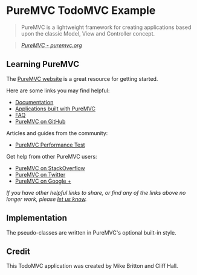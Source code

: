 # PureMVC TodoMVC Example

> PureMVC is a lightweight framework for creating applications based upon the classic Model, View and Controller concept.

> _[PureMVC - puremvc.org](http://puremvc.org)_


## Learning PureMVC

The [PureMVC website](http://puremvc.org) is a great resource for getting started.

Here are some links you may find helpful:

* [Documentation](http://puremvc.org/content/view/98/189)
* [Applications built with PureMVC](http://puremvc.org/content/blogsection/9/176)
* [FAQ](http://puremvc.org/content/section/3/188)
* [PureMVC on GitHub](https://github.com/puremvc)

Articles and guides from the community:

* [PureMVC Performance Test](http://blog.kaegi.net/puremvc-performance-test-compared-to-using-no-framework)

Get help from other PureMVC users:

* [PureMVC on StackOverflow](http://stackoverflow.com/questions/tagged/puremvc)
* [PureMVC on Twitter](http://twitter.com/puremvc)
* [PureMVC on Google +](https://plus.google.com/+puremvc/posts)

_If you have other helpful links to share, or find any of the links above no longer work, please [let us know](https://github.com/tastejs/todomvc/issues)._


## Implementation

The pseudo-classes are written in PureMVC's optional built-in style.


## Credit

This TodoMVC application was created by Mike Britton and Cliff Hall.
